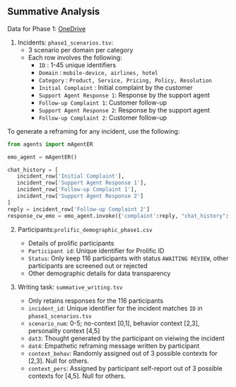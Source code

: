 ## Summative Analysis
Data for Phase 1: [OneDrive](https://northeastern-my.sharepoint.com/:f:/r/personal/v_dasswain_northeastern_edu/Documents/ProPilot/Summative/part1?csf=1&web=1&e=n7LGBA)

1. Incidents: `phase1_scenarios.tsv`:
    - 3 scenario per domain per category
    - Each row involves the following:
      - `ID` : 1-45 unique identifiers
      - `Domain` : `mobile-device, airlines, hotel`
      - `Category` : `Product, Service, Pricing, Policy, Resolution`
      - `Initial Complaint` : Initial complaint by the customer
      - `Support Agent Response 1`: Response by the support agent
      - `Follow-up Complaint 1`: Customer follow-up
      - `Support Agent Response 2`: Response by the support agent
      - `Follow-up Complaint 2`: Customer follow-up

To generate a reframing for any incident, use the following:
```python
from agents import mAgentER

emo_agent = mAgentER()

chat_history = [
   incident_row['Initial Complaint'], 
   incident_row['Support Agent Response 1'], 
   incident_row['Follow-up Complaint 1'], 
   incident_row['Support Agent Response 2']
]
reply = incident_row['Follow-up Complaint 2']
response_cw_emo = emo_agent.invoke({'complaint':reply, "chat_history": chat_history})
```

2. Participants:`prolific_demographic_phase1.csv`
    - Details of prolific participants
    - `Participant id`: Unique identifier for Prolific ID
    - `Status`: Only keep 116 participants with status `AWAITING REVIEW`, other participants are screened out or rejected
    - Other demographic details for data transparency

3. Writing task: `summative_writing.tsv`
   - Only retains responses for the 116 participants
   - `incident_id`: Unique identifier for the incident matches `ID` in `phase1_scenarios.tsv`
   - `scenario_num`: 0-5; no-context [0,1], behavior context [2,3], personality context [4,5]
   - `dat3`: Thought generated by the participant on vieiwing the incident
   - `dat4`: Empathetic reframing message written by participant
   - `context_behav`: Randomly assigned out of 3 possible contexts for [2,3]. Null for others.
   - `context_pers`: Assigned by participant self-report out of 3 possible contexts for [4,5]. Null for others.